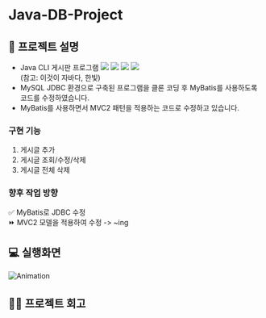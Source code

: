 # Java-DB-Project   

## 📑 프로젝트 설명
- Java CLI 게시판 프로그램 <img src="https://img.shields.io/badge/Java-007396?style=flat-square&logo=Java&logoColor=white"></a> <img src="https://img.shields.io/badge/MariaDB-1F305F?style=flat-square&logo=MariaDB&logoColor=white"></a> <img src="https://img.shields.io/badge/IntelliJ IDEA-2F8CBB?style=flat-square&logo=IntelliJ IDEA&logoColor=white"></a> <img src="https://img.shields.io/badge/Mybatis-FFFC00?style=flat-square&logo=Mybatis&logoColor=white"/></a>    
(참고: 이것이 자바다, 한빛)
- MySQL JDBC 환경으로 구축된 프로그램을 클론 코딩 후 MyBatis를 사용하도록 코드를 수정하였습니다.
- MyBatis를 사용하면서 MVC2 패턴을 적용하는 코드로 수정하고 있습니다.
  
### 구현 기능
1. 게시글 추가
2. 게시글 조회/수정/삭제
3. 게시글 전체 삭제

### 향후 작업 방향
✅ MyBatis로 JDBC 수정    
⏩ MVC2 모델을 적용하여 수정 -> ~ing

## 💻 실행화면   
![Animation](https://github.com/kimg1623/Java-DB-Project/assets/40616792/fb495081-124b-412e-945a-d6d9bfba9679)

## 🙋‍♀️ 프로젝트 회고
